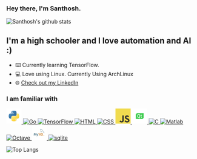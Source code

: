 ### Hey there, I'm Santhosh.
![Santhosh's github stats](https://github-readme-stats.vercel.app/api?username=santacodes&include_all_commits=true&custom_title=Santhosh's%20stats&theme=gotham&show_icons=true&hide=contribs)


## I'm a high schooler and I love automation and AI :) 
- ⌨️ Currently learning TensorFlow.
- 💻 Love using Linux. Currently Using ArchLinux
- :globe_with_meridians: [Check out my LinkedIn](https://www.linkedin.com/in/santhosh-sundaram-897324204)

### I am familiar with
[<img alt="Python" width="40px" src="https://raw.githubusercontent.com/github/explore/80688e429a7d4ef2fca1e82350fe8e3517d3494d/topics/python/python.png" />
<img alt="Go" width="40px" src="https://golang.org/lib/godoc/images/go-logo-blue.svg" />
<img alt="TensorFlow" width="40px" src="https://upload.wikimedia.org/wikipedia/commons/thumb/2/2d/Tensorflow_logo.svg/1200px-Tensorflow_logo.svg.png" />
<img alt="HTML" width="40px" src="https://www.tel.computerservice.ie/wp-content/uploads/2020/04/1417589451_html-256.png" />
<img alt="CSS" width="40px" src="https://www.kindpng.com/picc/m/464-4640184_css3-png-download-css-icon-transparent-png.png" />
<img alt="JavaScript" width="40px" src="https://raw.githubusercontent.com/github/explore/80688e429a7d4ef2fca1e82350fe8e3517d3494d/topics/javascript/javascript.png" />
<img alt="Qt" width="40px" src="https://raw.githubusercontent.com/github/explore/80688e429a7d4ef2fca1e82350fe8e3517d3494d/topics/qt/qt.png" />
<img alt="C" width="40px" src="https://upload.wikimedia.org/wikipedia/commons/thumb/3/35/The_C_Programming_Language_logo.svg/846px-The_C_Programming_Language_logo.svg.png" />
<img alt="Matlab" width="40px" src="https://i.imgur.com/I7nBlZ5.png" />
<img alt="Octave" width="40px" src="https://www.gnu.org/software/octave/img/octave-logo.svg" />
<img alt="MySQL" width="40px" src="https://raw.githubusercontent.com/github/explore/80688e429a7d4ef2fca1e82350fe8e3517d3494d/topics/mysql/mysql.png" />
<img alt="sqlite" width="60px" src="https://www.sqlite.org/images/sqlite370_banner.gif" />](https://santacodes.github.io)

![Top Langs](https://github-readme-stats.vercel.app/api/top-langs/?username=santacodes&layout=compact&theme=gotham&card_width=1000&langs_count=10)


<!--
**santacodes/santacodes** is a ✨ _special_ ✨ repository because its `README.md` (this file) appears on your GitHub profile.

Here are some ideas to get you started:
- 🔭 I’m currently working on ...
- 👯 I’m looking to collaborate on ...
- 🤔 I’m looking for help with ...
- 💬 Ask me about ...
- 😄 Pronouns: ...
-->
